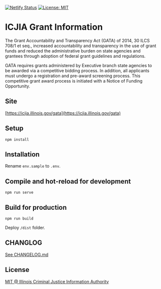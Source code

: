[![Netlify Status](https://api.netlify.com/api/v1/badges/2de6c7f6-eb69-4419-baf5-7e54a8943b00/deploy-status)](https://app.netlify.com/sites/gatadev/deploys) [![License: MIT](https://img.shields.io/badge/License-MIT-yellow.svg)](https://opensource.org/licenses/MIT)

# ICJIA Grant Information

The Grant Accountability and Transparency Act (GATA) of 2014, 30 ILCS 708/1 et seq., increased accountability and transparency in the use of grant funds and reduced the administrative burden on state agencies and grantees through adoption of federal grant guidelines and regulations.

GATA requires grants administered by Executive branch state agencies to be awarded via a competitive bidding process. In addition, all applicants must undergo a registration and pre-award screening process. This competitive grant award process is initiated with a Notice of Funding Opportunity.

## Site

[https://icjia.illinois.gov/gata](https://icjia.illinois.gov/gata)

## Setup

```
npm install
```

## Installation

Rename `env.sample` to `.env`.

## Compile and hot-reload for development

```
npm run serve
```

## Build for production

```
npm run build
```

Deploy `/dist` folder.

## CHANGLOG

[See CHANGELOG.md](https://github.com/ICJIA/icjia-gata-next-2020/blob/master/CHANGELOG.md)

## License

[MIT @ Illinois Criminal Justice Information Authority](https://github.com/ICJIA/icjia-gata-next-2020/blob/master/LICENSE)
